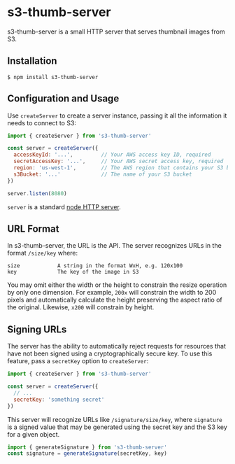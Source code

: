 # s3-thumb-server

s3-thumb-server is a small HTTP server that serves thumbnail images from S3.

## Installation

    $ npm install s3-thumb-server

## Configuration and Usage

Use `createServer` to create a server instance, passing it all the information it needs to connect to S3:

```js
import { createServer } from 's3-thumb-server'

const server = createServer({
  accessKeyId: '...',         // Your AWS access key ID, required
  secretAccessKey: '...',     // Your AWS secret access key, required
  region: 'us-west-1',        // The AWS region that contains your S3 bucket
  s3Bucket: '...'             // The name of your S3 bucket
})

server.listen(8080)
```

`server` is a standard [node HTTP server](https://nodejs.org/api/http.html#http_class_http_server).

## URL Format

In s3-thumb-server, the URL is the API. The server recognizes URLs in the format `/size/key` where:

    size            A string in the format WxH, e.g. 120x100
    key             The key of the image in S3

You may omit either the width or the height to constrain the resize operation by only one dimension. For example, `200x` will constrain the width to 200 pixels and automatically calculate the height preserving the aspect ratio of the original. Likewise, `x200` will constrain by height.

## Signing URLs

The server has the ability to automatically reject requests for resources that have not been signed using a cryptographically secure key. To use this feature, pass a `secretKey` option to `createServer`:

```js
import { createServer } from 's3-thumb-server'

const server = createServer({
  // ...
  secretKey: 'something secret'
})
```

This server will recognize URLs like `/signature/size/key`, where `signature` is a signed value that may be generated using the secret key and the S3 key for a given object.

```js
import { generateSignature } from 's3-thumb-server'
const signature = generateSignature(secretKey, key)
```
